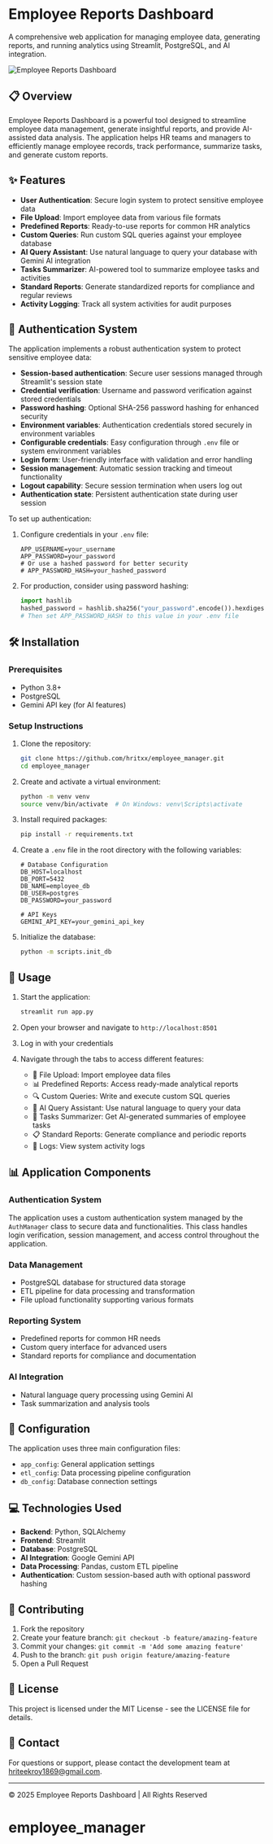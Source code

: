# Employee Reports Dashboard

A comprehensive web application for managing employee data, generating reports, and running analytics using Streamlit, PostgreSQL, and AI integration.

![Employee Reports Dashboard]()

## 📋 Overview

Employee Reports Dashboard is a powerful tool designed to streamline employee data management, generate insightful reports, and provide AI-assisted data analysis. The application helps HR teams and managers to efficiently manage employee records, track performance, summarize tasks, and generate custom reports.

## ✨ Features

- **User Authentication**: Secure login system to protect sensitive employee data
- **File Upload**: Import employee data from various file formats
- **Predefined Reports**: Ready-to-use reports for common HR analytics
- **Custom Queries**: Run custom SQL queries against your employee database
- **AI Query Assistant**: Use natural language to query your database with Gemini AI integration
- **Tasks Summarizer**: AI-powered tool to summarize employee tasks and activities
- **Standard Reports**: Generate standardized reports for compliance and regular reviews
- **Activity Logging**: Track all system activities for audit purposes

## 🔐 Authentication System

The application implements a robust authentication system to protect sensitive employee data:

- **Session-based authentication**: Secure user sessions managed through Streamlit's session state
- **Credential verification**: Username and password verification against stored credentials
- **Password hashing**: Optional SHA-256 password hashing for enhanced security
- **Environment variables**: Authentication credentials stored securely in environment variables
- **Configurable credentials**: Easy configuration through `.env` file or system environment variables
- **Login form**: User-friendly interface with validation and error handling
- **Session management**: Automatic session tracking and timeout functionality
- **Logout capability**: Secure session termination when users log out
- **Authentication state**: Persistent authentication state during user session

To set up authentication:

1. Configure credentials in your `.env` file:

   ```
   APP_USERNAME=your_username
   APP_PASSWORD=your_password
   # Or use a hashed password for better security
   # APP_PASSWORD_HASH=your_hashed_password
   ```

2. For production, consider using password hashing:
   ```python
   import hashlib
   hashed_password = hashlib.sha256("your_password".encode()).hexdigest()
   # Then set APP_PASSWORD_HASH to this value in your .env file
   ```

## 🛠️ Installation

### Prerequisites

- Python 3.8+
- PostgreSQL
- Gemini API key (for AI features)

### Setup Instructions

1. Clone the repository:

   ```bash
   git clone https://github.com/hritxx/employee_manager.git
   cd employee_manager
   ```

2. Create and activate a virtual environment:

   ```bash
   python -m venv venv
   source venv/bin/activate  # On Windows: venv\Scripts\activate
   ```

3. Install required packages:

   ```bash
   pip install -r requirements.txt
   ```

4. Create a `.env` file in the root directory with the following variables:

   ```
   # Database Configuration
   DB_HOST=localhost
   DB_PORT=5432
   DB_NAME=employee_db
   DB_USER=postgres
   DB_PASSWORD=your_password

   # API Keys
   GEMINI_API_KEY=your_gemini_api_key
   ```

5. Initialize the database:
   ```bash
   python -m scripts.init_db
   ```

## 🚀 Usage

1. Start the application:

   ```bash
   streamlit run app.py
   ```

2. Open your browser and navigate to `http://localhost:8501`

3. Log in with your credentials

4. Navigate through the tabs to access different features:
   - 📂 File Upload: Import employee data files
   - 📊 Predefined Reports: Access ready-made analytical reports
   - 🔍 Custom Queries: Write and execute custom SQL queries
   - 🤖 AI Query Assistant: Use natural language to query your data
   - 🤖 Tasks Summarizer: Get AI-generated summaries of employee tasks
   - 📋 Standard Reports: Generate compliance and periodic reports
   - 🧾 Logs: View system activity logs

## 📊 Application Components

### Authentication System

The application uses a custom authentication system managed by the `AuthManager` class to secure data and functionalities. This class handles login verification, session management, and access control throughout the application.

### Data Management

- PostgreSQL database for structured data storage
- ETL pipeline for data processing and transformation
- File upload functionality supporting various formats

### Reporting System

- Predefined reports for common HR needs
- Custom query interface for advanced users
- Standard reports for compliance and documentation

### AI Integration

- Natural language query processing using Gemini AI
- Task summarization and analysis tools

## 🔧 Configuration

The application uses three main configuration files:

- `app_config`: General application settings
- `etl_config`: Data processing pipeline configuration
- `db_config`: Database connection settings

## 💻 Technologies Used

- **Backend**: Python, SQLAlchemy
- **Frontend**: Streamlit
- **Database**: PostgreSQL
- **AI Integration**: Google Gemini API
- **Data Processing**: Pandas, custom ETL pipeline
- **Authentication**: Custom session-based auth with optional password hashing

## 🤝 Contributing

1. Fork the repository
2. Create your feature branch: `git checkout -b feature/amazing-feature`
3. Commit your changes: `git commit -m 'Add some amazing feature'`
4. Push to the branch: `git push origin feature/amazing-feature`
5. Open a Pull Request

## 📝 License

This project is licensed under the MIT License - see the LICENSE file for details.

## 👥 Contact

For questions or support, please contact the development team at [hriteekroy1869@gmail.com](mailto:hriteekroy1869@gmail.com).

---

© 2025 Employee Reports Dashboard | All Rights Reserved
# employee_manager
